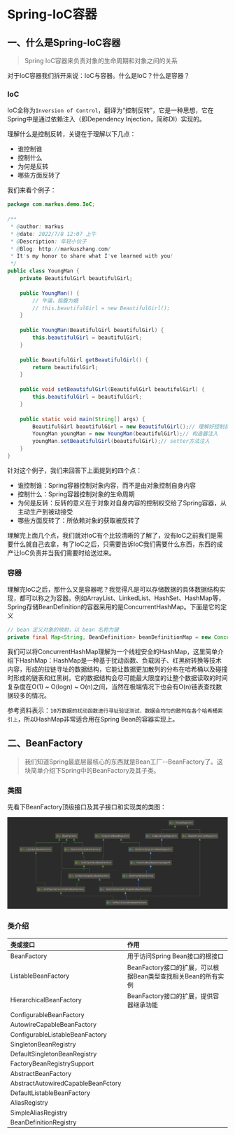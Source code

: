 # Spring-IoC容器

## 一、什么是Spring-IoC容器

> Spring IoC容器来负责对象的生命周期和对象之间的关系

对于IoC容器我们拆开来说：IoC与容器。什么是IoC？什么是容器？

### IoC

IoC全称为`Inversion of Control`，翻译为“控制反转”，它是一种思想，它在Spring中是通过依赖注入（即Dependency Injection，简称DI）实现的。

理解什么是控制反转，关键在于理解以下几点：

- 谁控制谁
- 控制什么
- 为何是反转
- 哪些方面反转了

我们来看个例子：

```java
package com.markus.demo.IoC;

/**
 * @author: markus
 * @date: 2022/7/8 12:07 上午
 * @Description: 年轻小伙子
 * @Blog: http://markuszhang.com/
 * It's my honor to share what I've learned with you!
 */
public class YoungMan {
    private BeautifulGirl beautifulGirl;

    public YoungMan() {
        // 牛逼，指腹为婚
        // this.beautifulGirl = new BeautifulGirl();
    }

    public YoungMan(BeautifulGirl beautifulGirl) {
        this.beautifulGirl = beautifulGirl;
    }

    public BeautifulGirl getBeautifulGirl() {
        return beautifulGirl;
    }

    public void setBeautifulGirl(BeautifulGirl beautifulGirl) {
        this.beautifulGirl = beautifulGirl;
    }

    public static void main(String[] args) {
        BeautifulGirl beautifulGirl = new BeautifulGirl();// 理解好控制反转，重点在于看这个对象的实例化是由谁来生成的
        YoungMan youngMan = new YoungMan(beautifulGirl);// 构造器注入
        youngMan.setBeautifulGirl(beautifulGirl);// setter方法注入
    }
}

```

针对这个例子，我们来回答下上面提到的四个点：

- 谁控制谁：Spring容器控制对象内容，而不是由对象控制自身内容
- 控制什么：Spring容器控制对象的生命周期
- 为何是反转：反转的意义在于对象对自身内容的控制权交给了Spring容器，从主动生产到被动接受
- 哪些方面反转了：所依赖对象的获取被反转了

理解完上面几个点，我们就对IoC有个比较清晰的了解了，没有IoC之前我们是需要什么就自己去拿，有了IoC之后，只需要告诉IoC我们需要什么东西，东西的成产让IoC负责并当我们需要时给送过来。

### 容器

理解完IoC之后，那什么又是容器呢？我觉得凡是可以存储数据的具体数据结构实现，都可以称之为容器。例如ArrayList、LinkedList、HashSet、HashMap等，Spring存储BeanDefinition的容器采用的是ConcurrentHashMap。下面是它的定义

```java
// bean 定义对象的映射，以 bean 名称为键
private final Map<String, BeanDefinition> beanDefinitionMap = new ConcurrentHashMap<>(256);
```

我们可以将ConcurrentHashMap理解为一个线程安全的HashMap，这里简单介绍下HashMap：HashMap是一种基于扰动函数、负载因子、红黑树转换等技术内容，形成的拉链寻址的数据结构，它能让数据更加散列的分布在哈希桶以及碰撞时形成的链表和红黑树。它的数据结构会尽可能最大限度的让整个数据读取的时间复杂度在O(1) ~ O(logn) ~ O(n)之间，当然在极端情况下也会有O(n)链表查找数据较多的情况。

参考资料表示：`10万数据的扰动函数进行寻址验证测试，数据会均匀的散列在各个哈希桶索引上`，所以HashMap非常适合用在Spring Bean的容器实现上。

## 二、BeanFactory

> 我们知道Spring最底层最核心的东西就是Bean工厂--BeanFactory了。这块简单介绍下Spring中的BeanFactory及其子类。

### 类图

先看下BeanFactory顶级接口及其子接口和实现类的类图：

![image-20220709214805927](../../img/image-20220709214805927.png)

### 类介绍

| 类或接口                           | 作用                                                         |
| :--------------------------------- | :----------------------------------------------------------- |
| BeanFactory                        | 用于访问Spring Bean接口的根接口                              |
| ListableBeanFactory                | BeanFactory接口的扩展，可以根据Bean类型查找相关Bean的所有实例 |
| HierarchicalBeanFactory            | BeanFactory接口的扩展，提供容器继承功能                      |
| ConfigurableBeanFactory            |                                                              |
| AutowireCapableBeanFactory         |                                                              |
| ConfigurableListableBeanFactory    |                                                              |
| SingletonBeanRegistry              |                                                              |
| DefaultSingletonBeanRegistry       |                                                              |
| FactoryBeanRegistrySupport         |                                                              |
| AbstractBeanFactory                |                                                              |
| AbstractAutowiredCapableBeanFctory |                                                              |
| DefaultListableBeanFactory         |                                                              |
| AliasRegistry                      |                                                              |
| SimpleAliasRegistry                |                                                              |
| BeanDefinitionRegistry             |                                                              |

